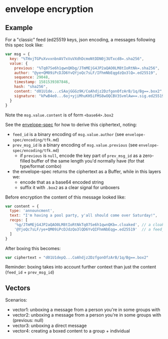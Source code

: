 # envelope encryption

## Example

For a "classic" feed (ed25519 keys, json encoding, a messages following this spec look like:

```js
var msg = {
  key: "%THxjTGPuXvvxnbnAV7xVuVXdhDcmoNtDDN0j3UTxcd8=.sha256",
  value: {
    previous: "%Tq07Se6h1qwnQKbg/JTmMEjG4JP2aQAO0LM8tIoRtNk=.sha256",
    author: "@ye+QM09iPcDJD6YvQYjoQc7sLF/IFhmNbEqgdzQo3lQ=.ed25519",
    sequence: 29048,
    timestamp: 1581539387846,
    hash: "sha256",
    content: "d01U1de...cSAajGGGz9K/CoAhdjz2DzfgonOfzArB/1q/Bg==.box2", // <<<
    signature: "kPwB4e0...6oj+yjiMhuKH5iFMS8wOQCBV3SvmlAw==.sig.ed25519"
  }
}
```

Note the `msg.value.content` is of form `<base64>.box2`

See the [envelope-spec](https://github.com/ssbc/envelope-spec) for how to derive this ciphertext, noting:
- `feed_id` is a binary encoding of `msg.value.author` (see `envelope-spec/encoding/tfk.md`)
- `prev_msg_id` is a binary encoding of `msg.value.previous` (see `envelope-spec/encoding/tfk.md`)
  - if `previous` is `null`, encode the key part of `prev_msg_id` as a zero-filled buffer of the same length you'd normally have (for that type/format combo)
- the envelope-spec returns the ciphertext as a Buffer, while in this layers we:
  - encode that as a base64 encoded string
  - suffix it with `.box2` as a clear signal for unboxers
  
Before encryption the content of this message looked like:

```js
var content = {
  type: 'announcment',
  text: "I'm having a pool party, y'all should come over Saturday!",
  recps: [
    '%g/JTmMEjG4JP2aQAO0LM8tIoRtNkTq07Se6h1qwnQKb=.cloaked', // a cloaked group_id
    '@YjoQc7sLF/ye+QM09iPcDJdzQo3lQD6YvQIFhmNbEqg=.ed25519'  // a feed_id
  ]
}
```

After boxing this becomes:

```js
var ciphertext = "d01U1depQ...CoAhdjz2DzfgonOfzArB/1q/Bg==.box2"
```

Reminder: boxing takes into account further context than just the content (`feed_id` + `prev_msg_id`)

## Vectors

Scenarios:

- vector1: unboxing a message from a person you're in some groups with
- vector2: unboxing a message from a person you're in some groups with (previous: null)
- vector3: unboxing a direct message
- vector4: creating a boxed content to a group + individual
